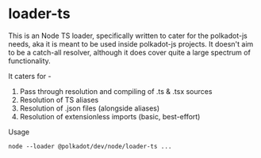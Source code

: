# loader-ts

This is an Node TS loader, specifically written to cater for the polkadot-js needs, aka it is meant to be used inside polkadot-js projects. It doesn't aim to be a catch-all resolver, although it does cover quite a large spectrum of functionality.

It caters for -

1. Pass through resolution and compiling of .ts & .tsx sources
2. Resolution of TS aliases
3. Resolution of .json files (alongside aliases)
4. Resolution of extensionless imports (basic, best-effort)

Usage

```
node --loader @polkadot/dev/node/loader-ts ...
```
